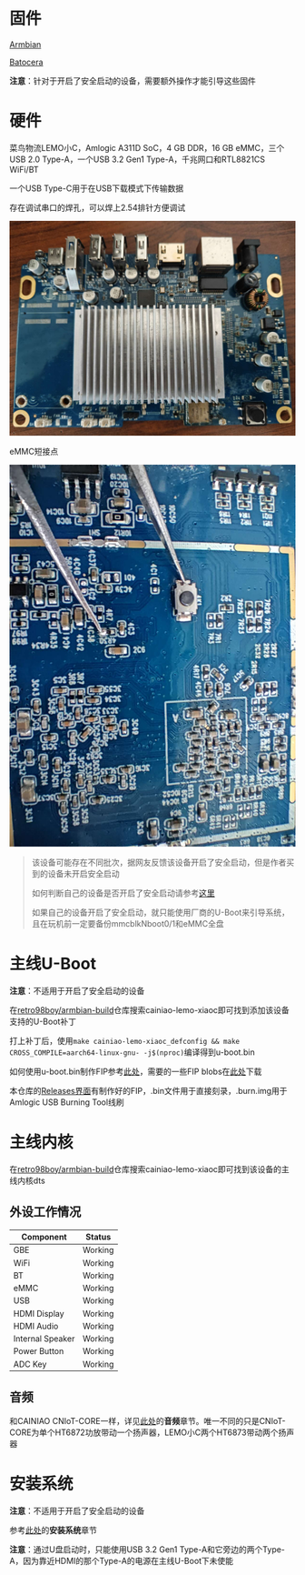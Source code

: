 # 固件

[Armbian](https://github.com/retro98boy/armbian-build)

[Batocera](https://github.com/retro98boy/batocera.linux)

**注意**：针对于开启了安全启动的设备，需要额外操作才能引导这些固件

# 硬件

菜鸟物流LEMO小C，Amlogic A311D SoC，4 GB DDR，16 GB eMMC，三个USB 2.0 Type-A，一个USB 3.2 Gen1 Type-A，千兆网口和RTL8821CS WiFi/BT

一个USB Type-C用于在USB下载模式下传输数据

存在调试串口的焊孔，可以焊上2.54排针方便调试

![overview](pictures/overview.jpg)

eMMC短接点

![emmc-short](pictures/emmc-short.jpg)

> 该设备可能存在不同批次，据网友反馈该设备开启了安全启动，但是作者买到的设备未开启安全启动
>
> 如何判断自己的设备是否开启了安全启动请参考[这里](https://github.com/retro98boy/onethingcloud-oes-linux?tab=readme-ov-file#%E5%AE%89%E5%85%A8%E5%90%AF%E5%8A%A8)
>
> 如果自己的设备开启了安全启动，就只能使用厂商的U-Boot来引导系统，且在玩机前一定要备份mmcblkNboot0/1和eMMC全盘

# 主线U-Boot

**注意**：不适用于开启了安全启动的设备

在[retro98boy/armbian-build](https://github.com/retro98boy/armbian-build)仓库搜索cainiao-lemo-xiaoc即可找到添加该设备支持的U-Boot补丁

打上补丁后，使用`make cainiao-lemo-xiaoc_defconfig && make CROSS_COMPILE=aarch64-linux-gnu- -j$(nproc)`编译得到u-boot.bin

如何使用u-boot.bin制作FIP参考[此处](../cainiao-cniot-core/README.md)，需要的一些FIP blobs在[此处](https://github.com/retro98boy/amlogic-fip-blobs)下载

本仓库的[Releases界面](https://github.com/retro98boy/amlogic-devices/releases/tag/cainiao-lemo-xiaoc)有制作好的FIP，.bin文件用于直接刻录，.burn.img用于Amlogic USB Burning Tool线刷

# 主线内核

在[retro98boy/armbian-build](https://github.com/retro98boy/armbian-build)仓库搜索cainiao-lemo-xiaoc即可找到该设备的主线内核dts

## 外设工作情况

| Component             | Status                     |
|-----------------------|----------------------------|
| GBE                   | Working                    |
| WiFi                  | Working                    |
| BT                    | Working                    |
| eMMC                  | Working                    |
| USB                   | Working                    |
| HDMI Display          | Working                    |
| HDMI Audio            | Working                    |
| Internal Speaker      | Working                    |
| Power Button          | Working                    |
| ADC Key               | Working                    |

## 音频

和CAINIAO CNIoT-CORE一样，详见[此处](../cainiao-cniot-core/README.md)的**音频**章节。唯一不同的只是CNIoT-CORE为单个HT6872功放带动一个扬声器，LEMO小C两个HT6873带动两个扬声器

# 安装系统

**注意**：不适用于开启了安全启动的设备

参考[此处](../cainiao-cniot-core/README.md)的**安装系统**章节

**注意**：通过U盘启动时，只能使用USB 3.2 Gen1 Type-A和它旁边的两个Type-A，因为靠近HDMI的那个Type-A的电源在主线U-Boot下未使能
